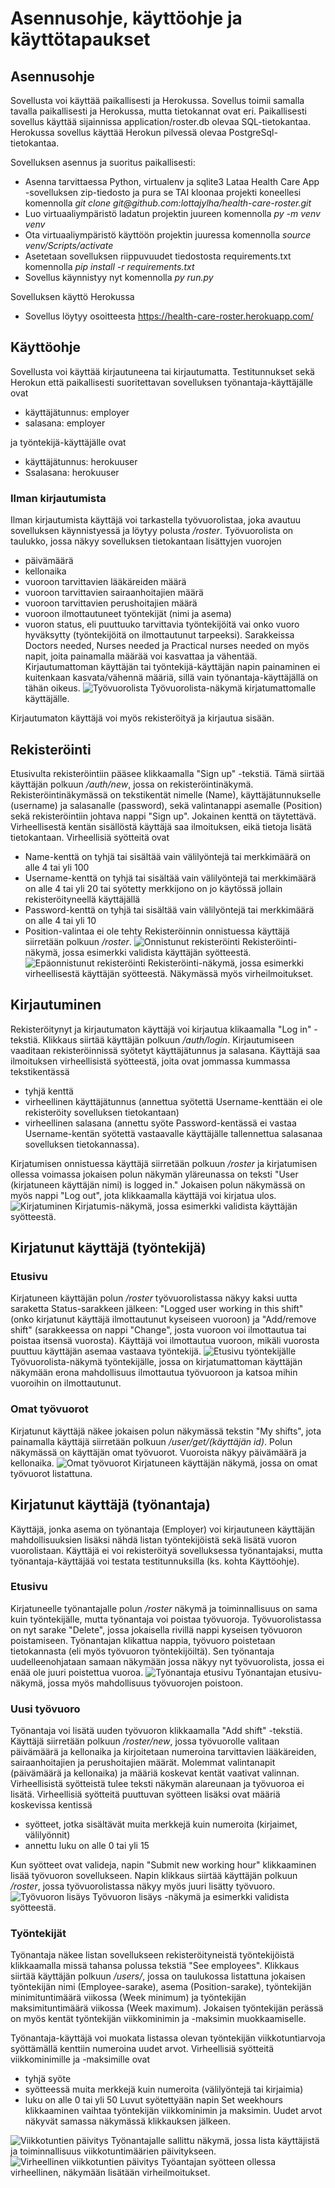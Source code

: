 # Asennusohje, käyttöohje ja käyttötapaukset

## Asennusohje

Sovellusta voi käyttää paikallisesti ja Herokussa. Sovellus toimii samalla tavalla paikallisesti ja Herokussa, mutta tietokannat ovat eri. Paikallisesti sovellus käyttää sijainnissa application/roster.db olevaa SQL-tietokantaa. Herokussa sovellus käyttää Herokun pilvessä olevaa PostgreSql-tietokantaa.

Sovelluksen asennus ja suoritus paikallisesti:
- Asenna tarvittaessa Python, virtualenv ja sqlite3
Lataa Health Care App -sovelluksen zip-tiedosto ja pura se TAI kloonaa projekti koneellesi komennolla _git_ _clone_  _git_<span></span>_@github._<span></span>_com:lottajylha/health-care-roster.git_
- Luo virtuaaliympäristö ladatun projektin juureen komennolla _py -m venv venv_
- Ota virtuaaliympäristö käyttöön projektin juuressa komennolla _source venv/Scripts/activate_
- Asetetaan sovelluksen riippuvuudet tiedostosta requirements.txt komennolla _pip_ _install_ _-r_ _requirements.txt_
- Sovellus käynnistyy nyt komennolla _py_ _run.py_

Sovelluksen käyttö Herokussa
- Sovellus löytyy osoitteesta <https://health-care-roster.herokuapp.com/>

## Käyttöohje

Sovellusta voi käyttää kirjautuneena tai kirjautumatta. Testitunnukset sekä Herokun että paikallisesti suoritettavan sovelluksen työnantaja-käyttäjälle ovat
- käyttäjätunnus: employer
- salasana: employer

ja työntekijä-käyttäjälle ovat
- käyttäjätunnus: herokuuser
- Ssalasana: herokuuser

### Ilman kirjautumista
Ilman kirjautumista käyttäjä voi tarkastella työvuorolistaa, joka avautuu sovelluksen käynnistyessä ja löytyy polusta _/roster_. Työvuorolista on taulukko, jossa näkyy sovelluksen tietokantaan lisättyjen vuorojen
- päivämäärä
- kellonaika
- vuoroon tarvittavien lääkäreiden määrä
- vuoroon tarvittavien sairaanhoitajien määrä
- vuoroon tarvittavien perushoitajien määrä
- vuoroon ilmottautuneet työntekijät (nimi ja asema)
- vuoron status, eli puuttuuko tarvittavia työntekijöitä vai onko vuoro hyväksytty (työntekijöitä on ilmottautunut tarpeeksi).
Sarakkeissa Doctors needed, Nurses needed ja Practical nurses needed on myös napit, joita painamalla määrää voi kasvattaa ja vähentää. Kirjautumattoman käyttäjän tai työntekijä-käyttäjän napin painaminen ei kuitenkaan kasvata/vähennä määriä, sillä vain työnantaja-käyttäjällä on tähän oikeus.
![Työvuorolista](https://user-images.githubusercontent.com/36735637/64443938-ae2b4f80-d0db-11e9-9110-a84311120080.JPG)
Työvuorolista-näkymä kirjatumattomalle käyttäjälle.

Kirjautumaton käyttäjä voi myös rekisteröityä ja kirjautua sisään.

## Rekisteröinti

Etusivulta rekisteröintiin pääsee klikkaamalla "Sign up" -tekstiä. Tämä siirtää käyttäjän polkuun _/auth/new_, jossa on rekisteröintinäkymä. Rekisteröintinäkymässä on tekstikentät nimelle (Name), käyttäjätunnukselle (username) ja salasanalle (password), sekä valintanappi asemalle (Position) sekä rekisteröintiin johtava nappi "Sign up". Jokainen kenttä on täytettävä. Virheellisestä kentän sisällöstä käyttäjä saa ilmoituksen, eikä tietoja lisätä tietokantaan.
Virheellisiä syötteitä ovat
- Name-kenttä on tyhjä tai sisältää vain välilyöntejä tai merkkimäärä on alle 4 tai yli 100
- Username-kenttä on tyhjä tai sisältää vain välilyöntejä tai merkkimäärä on alle 4 tai yli 20 tai syötetty merkkijono on jo käytössä jollain rekisteröityneellä käyttäjällä
- Password-kenttä on tyhjä tai sisältää vain välilyöntejä tai merkkimäärä on alle 4 tai yli 10
- Position-valintaa ei ole tehty
Rekisteröinnin onnistuessa käyttäjä siirretään polkuun _/roster_.
![Onnistunut rekisteröinti](https://user-images.githubusercontent.com/36735637/64444269-7375e700-d0dc-11e9-95ef-2d361296c919.JPG)
Rekisteröinti-näkymä, jossa esimerkki validista käyttäjän syötteestä.
![Epäonnistunut rekisteröinti](https://user-images.githubusercontent.com/36735637/64443970-c13e1f80-d0db-11e9-89dd-8a4bdccbbebe.JPG)
Rekisteröinti-näkymä, jossa esimerkki virheellisestä käyttäjän syötteestä. Näkymässä myös virheilmoitukset.

## Kirjautuminen

Rekisteröitynyt ja kirjautumaton käyttäjä voi kirjautua klikaamalla "Log in" -tekstiä. Klikkaus siirtää käyttäjän polkuun _/auth/login_. Kirjautumiseen vaaditaan rekisteröinnissä syötetyt käyttäjätunnus ja salasana. Käyttäjä saa ilmoituksen virheellisistä syötteestä, joita ovat jommassa kummassa tekstikentässä
- tyhjä kenttä
- virheellinen käyttäjätunnus (annettua syötettä Username-kenttään ei ole rekisteröity sovelluksen tietokantaan)
- virheellinen salasana (annettu syöte Password-kentässä ei vastaa Username-kentän syötettä vastaavalle käyttäjälle tallennettua salasanaa sovelluksen tietokannassa).

Kirjatumisen onnistuessa käyttäjä siirretään polkuun _/roster_ ja kirjatumisen ollessa voimassa jokaisen polun näkymän yläreunassa on teksti "User (kirjatuneen käyttäjän nimi) is logged in." Jokaisen polun näkymässä on myös nappi "Log out", jota klikkaamalla käyttäjä voi kirjatua ulos.
![Kirjatuminen](https://user-images.githubusercontent.com/36735637/64444287-7ffa3f80-d0dc-11e9-9549-8d0d3576d2b3.JPG)
Kirjatumis-näkymä, jossa esimerkki validista käyttäjän syötteestä.

## Kirjatunut käyttäjä (työntekijä)

### Etusivu

Kirjatuneen käyttäjän polun _/roster_ työvuorolistassa näkyy kaksi uutta saraketta Status-sarakkeen jälkeen: "Logged user working in this shift" (onko kirjatunut käyttäjä ilmottautunut kyseiseen vuoroon) ja "Add/remove shift" (sarakkeessa on nappi "Change", josta vuoroon voi ilmottautua tai poistaa itsensä vuorosta). Käyttäjä voi ilmottautua vuoroon, mikäli vuorosta puuttuu käyttäjän asemaa vastaava työntekijä.
![Etusivu työntekijälle](https://user-images.githubusercontent.com/36735637/64443961-bb483e80-d0db-11e9-95f0-e1f144a60f4b.JPG)
Työvuorolista-näkymä työntekijälle, jossa on kirjatumattoman käyttäjän näkymään erona mahdollisuus ilmottautua työvuoroon ja katsoa mihin vuoroihin on ilmottautunut.

### Omat työvuorot

Kirjatunut käyttäjä näkee jokaisen polun näkymässä tekstin "My shifts", jota painamalla käyttäjä siirretään polkuun _/user/get/(käyttäjän id)_. Polun näkymässä on käyttäjän omat työvuorot. Vuoroista näkyy päivämäärä ja kellonaika.
![Omat työvuorot](https://user-images.githubusercontent.com/36735637/64444000-d2872c00-d0db-11e9-9bc6-c4641b2c8ebf.JPG)
Kirjatuneen käyttäjän näkymä, jossa on omat työvuorot listattuna.

## Kirjatunut käyttäjä (työnantaja)

Käyttäjä, jonka asema on työnantaja (Employer) voi kirjautuneen käyttäjän mahdollisuuksien lisäksi nähdä listan työntekijöistä sekä lisätä vuoron vuorolistaan. Käyttäjä ei voi rekisteröityä sovelluksessa työnantajaksi, mutta työnantaja-käyttäjää voi testata testitunnuksilla (ks. kohta Käyttöohje).

### Etusivu

Kirjatuneelle työnantajalle polun _/roster_ näkymä ja toiminnallisuus on sama kuin työntekijälle, mutta työnantaja voi poistaa työvuoroja. Työvuorolistassa on nyt sarake "Delete", jossa jokaisella rivillä nappi kyseisen työvuoron poistamiseen. Työnantajan klikattua nappia, työvuoro poistetaan tietokannasta (eli myös työvuoron työntekijöiltä). Sen työnantaja uudelleenohjataan samaan näkymään jossa näkyy nyt työvuorolista, jossa ei enää ole juuri poistettua vuoroa.
![Työnantaja etusivu](https://user-images.githubusercontent.com/36735637/64443954-b6838a80-d0db-11e9-9d5e-ed347fdf403c.JPG)
Työnantajan etusivu-näkymä, jossa myös mahdollisuus työvuorojen poistoon.


### Uusi työvuoro

Työnantaja voi lisätä uuden työvuoron klikkaamalla "Add shift" -tekstiä. Käyttäjä siirretään polkuun _/roster/new_, jossa työvuorolle valitaan päivämäärä ja kellonaika ja kirjoitetaan numeroina tarvittavien lääkäreiden, sairaanhoitajien ja perushoitajien määrät. Molemmat valintanapit (päivämäärä ja kellonaika) ja määriä koskevat kentät vaativat valinnan. Virheellisistä syötteistä tulee teksti näkymän alareunaan ja työvuoroa ei lisätä. Virheellisiä syötteitä puuttuvan syötteen lisäksi ovat määriä koskevissa kentissä
- syötteet, jotka sisältävät muita merkkejä kuin numeroita (kirjaimet, välilyönnit)
- annettu luku on alle 0 tai yli 15

Kun syötteet ovat valideja, napin "Submit new working hour" klikkaaminen lisää työvuoron sovellukseen. Napin klikkaus siirtää käyttäjän polkuun _/roster_, jossa työvuorolistassa näkyy myös juuri lisätty työvuoro.
![Työvuoron lisäys](https://user-images.githubusercontent.com/36735637/64444418-c51e7180-d0dc-11e9-9f7d-9c220ddba0af.JPG)
Työvuoron lisäys -näkymä ja esimerkki validista syötteestä.

### Työntekijät

Työnantaja näkee listan sovellukseen rekisteröityneistä työntekijöistä klikkaamalla missä tahansa polussa tekstiä "See employees". Klikkaus siirtää käyttäjän polkuun _/users/_, jossa on taulukossa listattuna jokaisen työntekijän nimi (Employee-sarake), asema (Position-sarake), työntekijän minimituntimäärä viikossa (Week minimum) ja työntekijän maksimituntimäärä viikossa (Week maximum). Jokaisen työntekijän perässä on myös kentät työntekijän viikkominimin ja -maksimin muokkaamiselle.

Työnantaja-käyttäjä voi muokata listassa olevan työntekijän viikkotuntiarvoja syöttämällä kenttiin numeroina uudet arvot. Virheellisiä syötteitä viikkominimille ja -maksimille ovat
- tyhjä syöte
- syötteessä muita merkkejä kuin numeroita (välilyöntejä tai kirjaimia)
- luku on alle 0 tai yli 50
Luvut syötettyään napin Set weekhours klikkaaminen vaihtaa työntekijän viikkominimin ja maksimin. Uudet arvot näkyvät samassa näkymässä klikkauksen jälkeen.

![Viikkotuntien päivitys](https://user-images.githubusercontent.com/36735637/64443978-c7340080-d0db-11e9-9053-4967ecdd1b01.JPG)
Työnantajalle sallittu näkymä, jossa lista käyttäjistä ja toiminnallisuus viikkotuntimäärien päivitykseen.
![Virheellinen viikkotuntien päivitys](https://user-images.githubusercontent.com/36735637/64443993-cbf8b480-d0db-11e9-926a-3a0b5064ac8c.JPG)
Työantajan syötteen ollessa virheellinen, näkymään lisätään virheilmoitukset.
